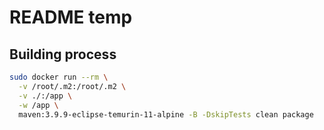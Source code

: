 # README temp

## Building process

```bash
sudo docker run --rm \
  -v /root/.m2:/root/.m2 \
  -v ./:/app \
  -w /app \
  maven:3.9.9-eclipse-temurin-11-alpine -B -DskipTests clean package
```
